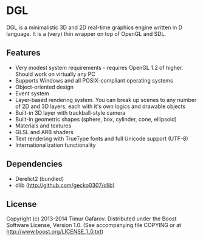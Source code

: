 DGL
===
DGL is a minimalistic 3D and 2D real-time graphics engine written in D language. It is a (very) thin wrapper on top of OpenGL and SDL.

Features
--------
* Very modest system requirements - requires OpenGL 1.2 of higher. Should work on virtually any PC
* Supports Windows and all POSIX-compliant operating systems 
* Object-oriented design
* Event system
* Layer-based rendering system. You can break up scenes to any number of 2D and 3D layers, each with it's own logics and drawable objects
* Built-in 3D layer with trackball-style camera
* Built-in geometric shapes (sphere, box, cylinder, cone, ellipsoid)
* Materials and textures
* GLSL and ARB shaders
* Text rendering with TrueType fonts and full Unicode support (UTF-8)
* Internationalization functionality

Dependencies
------------
* Derelict2 (bundled)
* dlib (http://github.com/gecko0307/dlib)

License
-------
Copyright (c) 2013-2014 Timur Gafarov. Distributed under the Boost Software License, Version 1.0. (See accompanying file COPYING or at http://www.boost.org/LICENSE_1_0.txt)

